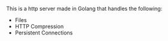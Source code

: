 This is a http server made in Golang that handles the following:
- Files
- HTTP Compression
- Persistent Connections